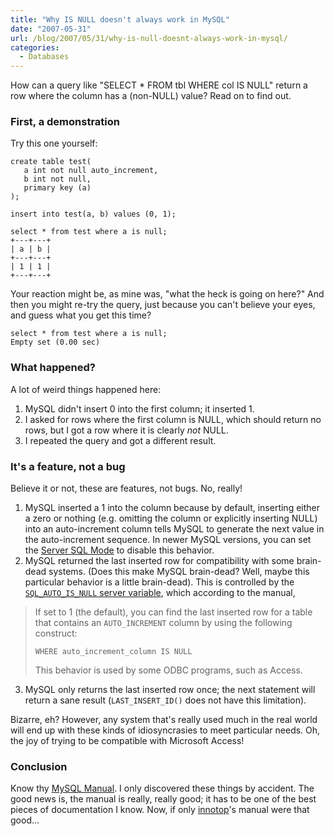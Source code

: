 ```yaml
---
title: "Why IS NULL doesn't always work in MySQL"
date: "2007-05-31"
url: /blog/2007/05/31/why-is-null-doesnt-always-work-in-mysql/
categories:
  - Databases
---
```

How can a query like "SELECT * FROM tbl WHERE col IS NULL" return a row where the column has a (non-NULL) value? Read on to find out.

### First, a demonstration

Try this one yourself:

```
create table test(
   a int not null auto_increment,
   b int not null,
   primary key (a)
);

insert into test(a, b) values (0, 1);

select * from test where a is null;
+---+---+
| a | b |
+---+---+
| 1 | 1 | 
+---+---+
```

Your reaction might be, as mine was, "what the heck is going on here?" And then you might re-try the query, just because you can't believe your eyes, and guess what you get this time?

```
select * from test where a is null;
Empty set (0.00 sec)
```

### What happened?

A lot of weird things happened here: 
1.  MySQL didn't insert 0 into the first column; it inserted 1.
2.  I asked for rows where the first column is NULL, which should return no rows, but I got a row where it is clearly *not* NULL.
3.  I repeated the query and got a different result.

### It's a feature, not a bug

Believe it or not, these are features, not bugs. No, really!

1.  MySQL inserted a 1 into the column because by default, inserting either a zero or nothing (e.g. omitting the column or explicitly inserting NULL) into an auto-increment column tells MySQL to generate the next value in the auto-increment sequence. In newer MySQL versions, you can set the [Server SQL Mode](http://dev.mysql.com/doc/refman/5.0/en/server-sql-mode.html) to disable this behavior.
2.  MySQL returned the last inserted row for compatibility with some brain-dead systems. (Does this make MySQL brain-dead? Well, maybe this particular behavior is a little brain-dead). This is controlled by the [`SQL_AUTO_IS_NULL` server variable](http://dev.mysql.com/doc/refman/5.0/en/set-option.html), which according to the manual,
    
> If set to 1 (the default), you can find the last inserted row for a table that contains an `AUTO_INCREMENT` column by using the following construct:
> 
> `WHERE auto_increment_column IS NULL`
> 
> This behavior is used by some ODBC programs, such as Access.

3.  MySQL only returns the last inserted row once; the next statement will return a sane result (`LAST_INSERT_ID()` does not have this limitation).

Bizarre, eh? However, any system that's really used much in the real world will end up with these kinds of idiosyncrasies to meet particular needs. Oh, the joy of trying to be compatible with Microsoft Access!

### Conclusion

Know thy [MySQL Manual](http://dev.mysql.com/doc/refman/5.0/en/). I only discovered these things by accident. The good news is, the manual is really, really good; it has to be one of the best pieces of documentation I know. Now, if only [innotop](http://code.google.com/p/innotop/)'s manual were that good...


